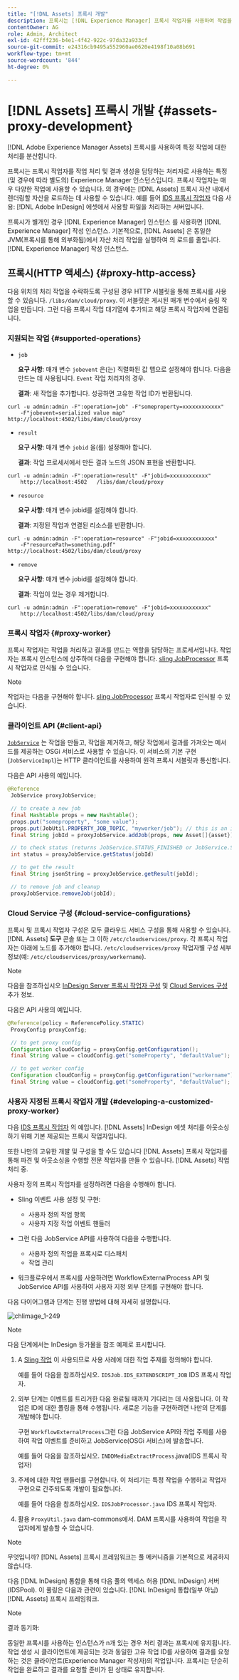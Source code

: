```yaml
---
title: "[!DNL Assets] 프록시 개발"
description: 프록시는 [!DNL Experience Manager] 프록시 작업자를 사용하여 작업을 처리하는 인스턴스입니다. 구성 방법 알아보기 [!DNL Experience Manager] 프록시, 지원되는 작업, 프록시 구성 요소 및 사용자 지정 프록시 작업자를 개발하는 방법.
contentOwner: AG
role: Admin, Architect
exl-id: 42fff236-b4e1-4f42-922c-97da32a933cf
source-git-commit: e24316cb9495a552960ae0620e4198f10a08b691
workflow-type: tm+mt
source-wordcount: '844'
ht-degree: 0%

---
```


# [!DNL Assets] 프록시 개발 {#assets-proxy-development}

[!DNL Adobe Experience Manager Assets] 프록시를 사용하여 특정 작업에 대한 처리를 분산합니다.

프록시는 프록시 작업자를 작업 처리 및 결과 생성을 담당하는 처리자로 사용하는 특정(및 경우에 따라 별도의) Experience Manager 인스턴스입니다. 프록시 작업자는 매우 다양한 작업에 사용할 수 있습니다. 의 경우에는 [!DNL Assets] 프록시 자산 내에서 렌더링할 자산을 로드하는 데 사용할 수 있습니다. 예를 들어 [IDS 프록시 작업자](indesign.md) 다음 사용: [!DNL Adobe InDesign] 에셋에서 사용할 파일을 처리하는 서버입니다.

프록시가 별개인 경우 [!DNL Experience Manager] 인스턴스 를 사용하면 [!DNL Experience Manager] 작성 인스턴스. 기본적으로, [!DNL Assets] 은 동일한 JVM(프록시를 통해 외부화됨)에서 자산 처리 작업을 실행하여 의 로드를 줄입니다. [!DNL Experience Manager] 작성 인스턴스.

## 프록시(HTTP 액세스) {#proxy-http-access}

다음 위치의 처리 작업을 수락하도록 구성된 경우 HTTP 서블릿을 통해 프록시를 사용할 수 있습니다. `/libs/dam/cloud/proxy`. 이 서블릿은 게시된 매개 변수에서 슬링 작업을 만듭니다. 그런 다음 프록시 작업 대기열에 추가되고 해당 프록시 작업자에 연결됩니다.

### 지원되는 작업 {#supported-operations}

* `job`

   **요구 사항**: 매개 변수 `jobevent` 은(는) 직렬화된 값 맵으로 설정해야 합니다. 다음을 만드는 데 사용됩니다. `Event` 작업 처리자의 경우.

   **결과**: 새 작업을 추가합니다. 성공하면 고유한 작업 ID가 반환됩니다.

```shell
curl -u admin:admin -F":operation=job" -F"someproperty=xxxxxxxxxxxx"
    -F"jobevent=serialized value map" http://localhost:4502/libs/dam/cloud/proxy
```

* `result`

   **요구 사항**: 매개 변수 `jobid` 을(를) 설정해야 합니다.

   **결과**: 작업 프로세서에서 만든 결과 노드의 JSON 표현을 반환합니다.

```shell
curl -u admin:admin -F":operation=result" -F"jobid=xxxxxxxxxxxx"
    http://localhost:4502   /libs/dam/cloud/proxy
```

* `resource`

   **요구 사항**: 매개 변수 jobid를 설정해야 합니다.

   **결과**: 지정된 작업과 연결된 리소스를 반환합니다.

```shell
curl -u admin:admin -F":operation=resource" -F"jobid=xxxxxxxxxxxx"
    -F"resourcePath=something.pdf" http://localhost:4502/libs/dam/cloud/proxy
```

* `remove`

   **요구 사항**: 매개 변수 jobid를 설정해야 합니다.

   **결과**: 작업이 있는 경우 제거합니다.

```shell
curl -u admin:admin -F":operation=remove" -F"jobid=xxxxxxxxxxxx"
    http://localhost:4502/libs/dam/cloud/proxy
```

### 프록시 작업자 {#proxy-worker}

프록시 작업자는 작업을 처리하고 결과를 만드는 역할을 담당하는 프로세서입니다. 작업자는 프록시 인스턴스에 상주하며 다음을 구현해야 합니다. [sling JobProcessor](https://sling.apache.org/site/eventing-and-jobs.html) 프록시 작업자로 인식될 수 있습니다.

>[!NOTE]
>
>작업자는 다음을 구현해야 합니다. [sling JobProcessor](https://sling.apache.org/site/eventing-and-jobs.html) 프록시 작업자로 인식될 수 있습니다.

### 클라이언트 API {#client-api}

[`JobService`](https://helpx.adobe.com/experience-manager/6-5/sites/developing/using/reference-materials/javadoc/index.html) 는 작업을 만들고, 작업을 제거하고, 해당 작업에서 결과를 가져오는 메서드를 제공하는 OSGi 서비스로 사용할 수 있습니다. 이 서비스의 기본 구현(`JobServiceImpl`)는 HTTP 클라이언트를 사용하여 원격 프록시 서블릿과 통신합니다.

다음은 API 사용의 예입니다.

```java
@Reference
 JobService proxyJobService;

 // to create a new job
 final Hashtable props = new Hashtable();
 props.put("someproperty", "some value");
 props.put(JobUtil.PROPERTY_JOB_TOPIC, "myworker/job"); // this is an identifier of the worker
 final String jobId = proxyJobService.addJob(props, new Asset[]{asset});

 // to check status (returns JobService.STATUS_FINISHED or JobService.STATUS_INPROGRESS)
 int status = proxyJobService.getStatus(jobId)

 // to get the result
 final String jsonString = proxyJobService.getResult(jobId);

 // to remove job and cleanup
 proxyJobService.removeJob(jobId);
```

### Cloud Service 구성 {#cloud-service-configurations}

<!-- TBD: Cannot find com.day.cq.dam.api.proxy at https://helpx.adobe.com/experience-manager/6-5/sites/developing/using/reference-materials/javadoc/index.html which were generated in May 2020. Hiding this broken link for now.
>[!NOTE]
>
>Reference documentation for the proxy API is available under [`com.day.cq.dam.api.proxy`](https://helpx.adobe.com/experience-manager/6-5/sites/developing/using/reference-materials/javadoc/com/day/cq/dam/api/proxy/package-summary.html).
-->

프록시 및 프록시 작업자 구성은 모두 클라우드 서비스 구성을 통해 사용할 수 있습니다. [!DNL Assets] **도구** 콘솔 또는 그 이하 `/etc/cloudservices/proxy`. 각 프록시 작업자는 아래에 노드를 추가해야 합니다. `/etc/cloudservices/proxy` 작업자별 구성 세부 정보(예: `/etc/cloudservices/proxy/workername`).

>[!NOTE]
>
>다음을 참조하십시오 [InDesign Server 프록시 작업자 구성](indesign.md#configuring-the-proxy-worker-for-indesign-server) 및 [Cloud Services 구성](../sites-developing/extending-cloud-config.md) 추가 정보.

다음은 API 사용의 예입니다.

```java
@Reference(policy = ReferencePolicy.STATIC)
 ProxyConfig proxyConfig;

 // to get proxy config
 Configuration cloudConfig = proxyConfig.getConfiguration();
 final String value = cloudConfig.get("someProperty", "defaultValue");

 // to get worker config
 Configuration cloudConfig = proxyConfig.getConfiguration("workername");
 final String value = cloudConfig.get("someProperty", "defaultValue");
```

### 사용자 지정된 프록시 작업자 개발 {#developing-a-customized-proxy-worker}

다음 [IDS 프록시 작업자](indesign.md) 의 예입니다. [!DNL Assets] InDesign 에셋 처리를 아웃소싱하기 위해 기본 제공되는 프록시 작업자입니다.

또한 나만의 고유한 개발 및 구성을 할 수도 있습니다 [!DNL Assets] 프록시 작업자를 통해 파견 및 아웃소싱을 수행할 전문 작업자를 만들 수 있습니다. [!DNL Assets] 작업 처리 중.

사용자 정의 프록시 작업자를 설정하려면 다음을 수행해야 합니다.

* Sling 이벤트 사용 설정 및 구현:

   * 사용자 정의 작업 항목
   * 사용자 지정 작업 이벤트 핸들러

* 그런 다음 JobService API를 사용하여 다음을 수행합니다.

   * 사용자 정의 작업을 프록시로 디스패치
   * 작업 관리

* 워크플로우에서 프록시를 사용하려면 WorkflowExternalProcess API 및 JobService API를 사용하여 사용자 지정 외부 단계를 구현해야 합니다.

다음 다이어그램과 단계는 진행 방법에 대해 자세히 설명합니다.

![chlimage_1-249](assets/chlimage_1-249.png)

>[!NOTE]
>
>다음 단계에서는 InDesign 등가물을 참조 예제로 표시합니다.

1. A [Sling 작업](https://sling.apache.org/site/eventing-and-jobs.html) 이 사용되므로 사용 사례에 대한 작업 주제를 정의해야 합니다.

   예를 들어 다음을 참조하십시오. `IDSJob.IDS_EXTENDSCRIPT_JOB` IDS 프록시 작업자.

1. 외부 단계는 이벤트를 트리거한 다음 완료될 때까지 기다리는 데 사용됩니다. 이 작업은 ID에 대한 폴링을 통해 수행됩니다. 새로운 기능을 구현하려면 나만의 단계를 개발해야 합니다.

   구현 `WorkflowExternalProcess`그런 다음 JobService API와 작업 주제를 사용하여 작업 이벤트를 준비하고 JobService(OSGi 서비스)에 발송합니다.

   예를 들어 다음을 참조하십시오. `INDDMediaExtractProcess`.java(IDS 프록시 작업자)

1. 주제에 대한 작업 핸들러를 구현합니다. 이 처리기는 특정 작업을 수행하고 작업자 구현으로 간주되도록 개발이 필요합니다.

   예를 들어 다음을 참조하십시오. `IDSJobProcessor.java` IDS 프록시 작업자.

1. 활용 `ProxyUtil.java` dam-commons에서. DAM 프록시를 사용하여 작업을 작업자에게 발송할 수 있습니다.

>[!NOTE]
>
>무엇입니까? [!DNL Assets] 프록시 프레임워크는 풀 메커니즘을 기본적으로 제공하지 않습니다.
>
>다음 [!DNL InDesign] 통합을 통해 다음 풀의 액세스 허용 [!DNL InDesign] 서버(IDSPool). 이 풀링은 다음과 관련이 있습니다. [!DNL InDesign] 통합(일부 아님) [!DNL Assets] 프록시 프레임워크.

>[!NOTE]
>
>결과 동기화:
>
>동일한 프록시를 사용하는 인스턴스가 n개 있는 경우 처리 결과는 프록시에 유지됩니다. 작업 생성 시 클라이언트에 제공되는 것과 동일한 고유 작업 ID를 사용하여 결과를 요청하는 것은 클라이언트(Experience Manager 작성자)의 작업입니다. 프록시는 단순히 작업을 완료하고 결과를 요청할 준비가 된 상태로 유지합니다.
